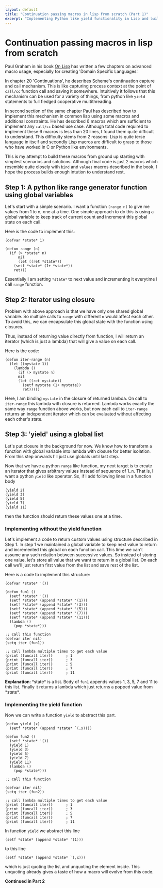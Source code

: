 ```yaml
---
layout: default
title: "Continuation passing macros in lisp from scratch (Part 1)"
excerpt: "Implementing Python like yield functionality in Lisp and building an inuition for implementing continuation passing, as mentioned in On Lisp book"
---
```


# Continuation passing macros in lisp from scratch 
Paul Graham in his book [On Lisp](https://paulgraham.com/onlisp.html) has written a few chapters on advanced macro usage, especially for creating 'Domain Specific Languages'.

In chapter 20 'Continuations', he describes Scheme's continuation capture and call mechanism. This is like capturing process context at the point of `call/cc` function call and saving it somewhere. Intuitively it follows that this mechanism can be used for a variety of things, from python like `yield` statements to full fledged cooperative multithreading.

In second section of the same chapter Paul has described how to implement this mechanism in common lisp using some macros and additional constraints. He has described 6 macros which are sufficient to implement any `call/cc` based use case. Although total code required to implement these 6 macros is less than 20 lines, I found them quite difficult to understand. This difficulty stems from 2 reasons: Lisp is quite terse language in itself and secondly Lisp macros are difficult to grasp to those who have worked in C or Python like environments.

This is my attempt to build these macros from ground up starting with simplest scenarios and solutions. Although final code is just 2 macros which resemble quite closely with `bind` and `values` macros described in the book, I hope the process builds enough intution to understand rest.

## Step 1: A python like range generator function using global variables
Let's start with a simple scenario. I want a function `(range n)` to give me values from 1 to n, one at a time. One simple approach to do this is using a global variable to keep track of current count and increment this global state on each call. 

Here is the code to implement this:
```
(defvar *state* 1)

(defun range (n)
  (if (> *state* n)
      nil
      (let ((ret *state*))
	(setf *state* (1+ *state*))
	ret)))
```
Essentially I am setting `*state*` to next value and incrementing it everytime I call `range` function.

## Step 2: Iterator using closure
Problem with above approach is that we have only one shared global variable. So multiple calls to `range` with different `n` would affect each other. To avoid this, we can encapsulate this global state with the function using closures.

Thus, instead of returning value directly from function, I will return an iterator (which is just a lambda) that will give a value on each call. 

Here is the code:
```
(defun iter-range (n)
  (let ((mystate 1))
    (lambda ()
      (if (> mystate n)
	  nil
	  (let ((ret mystate))
	    (setf mystate (1+ mystate))
	    ret)))))
```
Here, I am binding `mystate` in the closure of returned lambda. On call to `iter-range` this lambda with closure is returned. Lambda works exactly the same way `range` function above works, but now each call to `iter-range` returns an independent iterator which can be evaluated without affecting each other's state.

## Step 3: 'yield' using a global list
Let's put closure in the background for now. We know how to transform a function with global variable into lambda with closure for better isolation. From this step onwards I'll just use globals until last step.

Now that we have a python `range` like function, my next target is to create an iterator that gives arbitrary values instead of sequence of 1..n. That is, I want a python `yield` like operator. So, if I add following lines in a function body
```
(yield 2)
(yield 3)
(yield 5)
(yield 7)
(yield 11)
```
then the function should return these values one at a time.


### Implementing without the yield function
Let's implement a code to return custom values using structure described in Step 1.
In step 1 we maintained a global variable to keep next value to return and incremented this global on each function call. This time we can't assume any such relation between successive values. So instead of storing one value, let's store all value that we want to return in a global list. On each call we'll just return first value from the list and save rest of the list.

Here is a code to implement this structure:
```
(defvar *state* '())

(defun fun1 ()
  (setf *state* '())
  (setf *state* (append *state* '(1)))
  (setf *state* (append *state* '(3)))
  (setf *state* (append *state* '(5)))
  (setf *state* (append *state* '(7)))
  (setf *state* (append *state* '(11)))
  (lambda ()
    (pop *state*)))

;; call this function
(defvar iter nil)
(setq iter (fun1))

;; call lambda multiple times to get each value
(print (funcall iter))      ; 1
(print (funcall iter))      ; 3
(print (funcall iter))      ; 5
(print (funcall iter))      ; 7
(print (funcall iter))      ; 11
```

**Explanation**: \*state\* is a list. Body of `fun1` appends values 1, 3, 5, 7 and 11 to this list. Finally it returns a lambda which just returns a popped value from \*state\*.

### Implementing the yield function
Now we can write a function `yield` to abstract this part. 

```
(defun yield (x)
  (setf *state* (append *state* `(,x))))

(defun fun2 ()
  (setf *state* '())
  (yield 1)
  (yield 3)
  (yield 5)
  (yield 7)
  (yield 11)
  (lambda ()
    (pop *state*)))

;; call this function

(defvar iter nil)
(setq iter (fun2))

;; call lambda multiple times to get each value
(print (funcall iter))      ; 1
(print (funcall iter))      ; 3
(print (funcall iter))      ; 5
(print (funcall iter))      ; 7
(print (funcall iter))      ; 11
```    

In function `yield` we abstract this line
```
(setf *state* (append *state* '(1)))
```
to this line
```
(setf *state* (append *state* `(,x)))
```
which is just quoting the list and unquoting the element inside. This unquoting already gives a taste of how a macro will evolve from this code.


**Continued in Part 2** 
